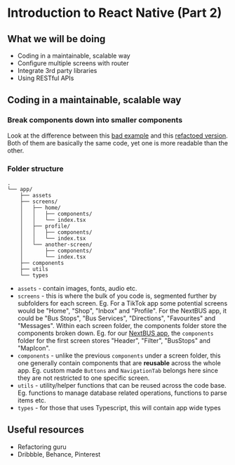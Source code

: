 # Introduction to React Native (Part 2)

## What we will be doing

-   Coding in a maintainable, scalable way
-   Configure multiple screens with router
-   Integrate 3rd party libraries
-   Using RESTful APIs

## Coding in a maintainable, scalable way

### Break components down into smaller components

Look at the difference between this [bad example](./workshop/blank/app/bad-example.tsx) and this [refactoed version](./workshop/blank/app/screens/home/index.tsx).  
Both of them are basically the same code, yet one is more readable than the other.

### Folder structure

```
.
└── app/
    ├── assets
    ├── screens/
    │   ├── home/
    │   │   ├── components/
    │   │   └── index.tsx
    │   ├── profile/
    │   │   ├── components/
    │   │   └── index.tsx
    │   └── another-screen/
    │       ├── components/
    │       └── index.tsx
    ├── components
    ├── utils
    └── types
```

-   `assets` - contain images, fonts, audio etc.
-   `screens` - this is where the bulk of you code is, segmented further by subfolders for each screen. Eg. For a TikTok app some potential screens would be "Home", "Shop", "Inbox" and "Profile". For the NextBUS app, it could be "Bus Stops", "Bus Services", "Directions", "Favourites" and "Messages". Within each screen folder, the components folder store the components broken down. Eg. for our [NextBUS app](./workshop/blank/app/screens/home/components/), the `components` folder for the first screen stores "Header", "Filter", "BusStops" and "MapIcon".
-   `components` - unlike the previous `components` under a screen folder, this one generally contain components that are **reusable** across the whole app. Eg. custom made `Buttons` and `NavigationTab` belongs here since they are not restricted to one specific screen.
-   `utils` - utility/helper functions that can be reused across the code base. Eg. functions to manage database related operations, functions to parse items etc.
-   `types` - for those that uses Typescript, this will contain app wide types

## Useful resources

-   Refactoring guru
-   Dribbble, Behance, Pinterest
